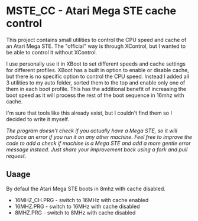 # MSTE_CC - Atari Mega STE cache control

This project contains small utilities to control the CPU speed and cache of an Atari Mega STE.
The "official" way is through XControl, but I wanted to be able to control it without XControl.

I use personally use it in XBoot to set different speeds and cache settings for different profiles.
XBoot has a built in option to enable or disable cache, but there is no specific option to control the CPU speed.
Instead I added all 3 utilities to my auto folder, sorted them to the top and enable only one of them in each boot profile.
This has the additional benefit of increasing the boot speed as it will process the rest of the boot sequence in 16mhz with cache.

I'm sure that tools like this already exist, but I couldn't find them so I decided to write it myself.

_The program doesn't check if you actually have a Mega STE, so it will produce an error if you run it on any other machine. Feel free to improve the code to add a check if machine is a Mega STE and add a more gentle error message instead. Just share your improvement back using a fork and pull request._

## Uaage

By defaul the Atari Mega STE boots in 8mhz with cache disabled.

* 16MHZ_CH.PRG - switch to 16MHz with cache enabled
* 16MHZ.PRG - switch to 16MHz with cache disabled
* 8MHZ.PRG - switch to 8MHz with cache disabled
